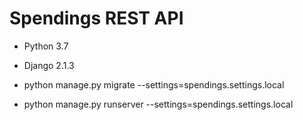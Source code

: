 # Spendings REST API

- Python 3.7
- Django 2.1.3

- python manage.py migrate --settings=spendings.settings.local
- python manage.py runserver --settings=spendings.settings.local
